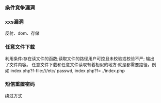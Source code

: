 ### 条件竞争漏洞

### xxs漏洞

反射、dom、存储

### 任意文件下载

利用条件:存在读文件的函数;读取文件的路径用户可控且未校验或校验不严;
输出了文件内容。
任意文件下载和任意文件读取有着相似的地方:就是都需要路径，例如
index.php?f-file:///etc/ passwd, index.php?f= ./index.php

### 短信重置密码

绕过方式    